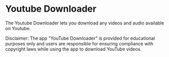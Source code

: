 # Youtube Downloader

The Youtube Downloader lets you download any videos and audio available on Youtube. 

Disclaimer: The app "YouTube Downloader" is provided for educational purposes only and users are responsible for ensuring compliance with copyright laws while using the app to download YouTube videos.


